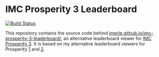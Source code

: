 # IMC Prosperity 3 Leaderboard

[![Build Status](https://github.com/jmerle/imc-prosperity-3-leaderboard/workflows/Build/badge.svg)](https://github.com/jmerle/imc-prosperity-3-leaderboard/actions/workflows/build.yml)

This repository contains the source code behind [jmerle.github.io/imc-prosperity-3-leaderboard/](https://jmerle.github.io/imc-prosperity-3-leaderboard/), an alternative leaderboard viewer for [IMC Prosperity 3](https://prosperity.imc.com/). It is based on my alternative leaderboard viewers for Prosperity [1](https://github.com/jmerle/imc-prosperity-leaderboard) and [2](https://github.com/jmerle/imc-prosperity-2-leaderboard).
